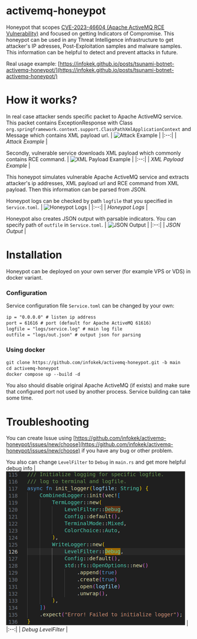 # activemq-honeypot
Honeypot that scopes [CVE-2023-46604 (Apache ActiveMQ RCE Vulnerability)](https://nvd.nist.gov/vuln/detail/CVE-2023-46604) and focused on getting Indicators of Compromise. This honeypot can be used in any Threat Intelligence infrastructure to get attacker's IP adresses, Post-Exploitation samples and malware samples. This information can be helpful to detect and prevent attacks in future.


Real usage example: [https://infokek.github.io/posts/tsunami-botnet-activemq-honeypot/](https://infokek.github.io/posts/tsunami-botnet-activemq-honeypot/)


# How it works?

In real case attacker sends specific packet to Apache ActiveMQ service. This packet contains ExceptionResponse with Class `org.springframework.context.support.ClassPathXmlApplicationContext` and Message which contains XML payload url.
| ![Attack Example](https://infokek.github.io/assets/2023-12-10-tsunami-botnet-activemq-honeypot/attack_example.png) |
|:--:| 
| *Attack Example* |

Secondly, vulnerable service downloads XML payload which commonly contains RCE command. 
| ![XML Payload Example](https://infokek.github.io/assets/2023-12-10-tsunami-botnet-activemq-honeypot/xml_loading_example.png) |
|:--:| 
| *XML Payload Example* |

This honeypot simulates vulnerable Apache ActiveMQ service and extracts attacker's ip addresses, XML payload url and RCE command from XML payload. Then this information can be parsed from JSON.

Honeypot logs can be checked by path `logfile` that you specified in `Service.toml`.
| ![Honeypot Logs](https://infokek.github.io/assets/2023-12-10-tsunami-botnet-activemq-honeypot/real_attack_logs.png) |
|:--:| 
| *Honeypot Logs* |


Honeypot also creates JSON output with parsable indicators. You can specify path of `outfile` in `Service.toml`.
| ![JSON Output](https://infokek.github.io/assets/2023-12-10-tsunami-botnet-activemq-honeypot/real_attack_json.png) |
|:--:| 
| *JSON Output* |

# Installation 

Honeypot can be deployed on your own server (for example VPS or VDS) in docker variant.
### Configuration
Service configuration file `Service.toml` can be changed by your own:
```
ip = "0.0.0.0" # listen ip address 
port = 61616 # port (default for Apache ActiveMQ 61616)
logfile = "logs/service.log" # main log file
outfile = "logs/out.json" # output json for parsing
```

### Using docker
```
git clone https://github.com/infokek/activemq-honeypot.git -b main
cd activemq-honeypot
docker compose up --build -d
```

You also should disable original Apache ActiveMQ (if exists) and make sure that configured port not used by another process. Service building can take some time.

# Troubleshooting
You can create Issue using [https://github.com/infokek/activemq-honeypot/issues/new/choose](https://github.com/infokek/activemq-honeypot/issues/new/choose) if you have any bug or other problem.

You also can change `LevelFilter` to `Debug` in `main.rs` and get more helpful debug info
| ![Debug Level](assets/debug_level_example.png) |
|:--:| 
| *Debug LevelFilter* |
